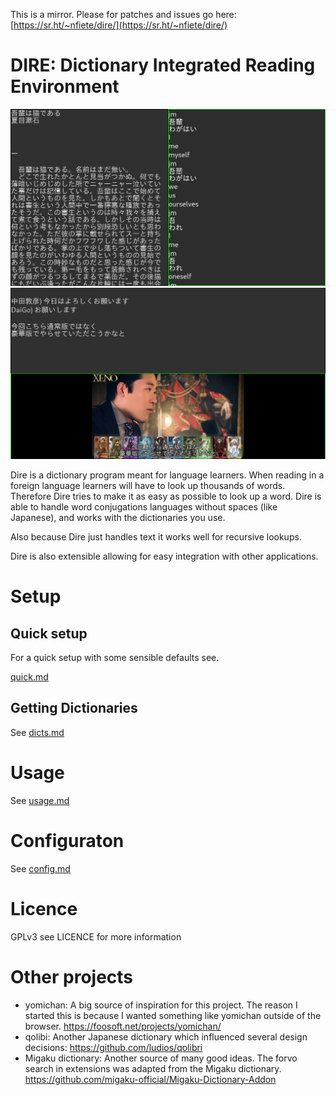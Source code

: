 This is a mirror. Please for patches and issues go here: [https://sr.ht/~nfiete/dire/](https://sr.ht/~nfiete/dire/)

# DIRE: Dictionary Integrated Reading Environment

![basic screenshot](basic_screenshot.png)
![subtitle screenshot](sub_screenshot.png)

Dire is a dictionary program meant for language learners. When reading in a
foreign language learners will have to look up thousands of words. Therefore
Dire tries to make it as easy as possible to look up a word. Dire is able to
handle word conjugations languages without spaces (like Japanese), and works with
the dictionaries you use.

Also because Dire just handles text it works well for recursive lookups.

Dire is also extensible allowing for easy integration with other applications.


# Setup

## Quick setup

For a quick setup with some sensible defaults see.

[quick.md](quick.md)


## Getting Dictionaries

See [dicts.md](dicts.md)

# Usage

See [usage.md](usage.md)

# Configuraton

See [config.md](config.md)


# Licence
GPLv3 see LICENCE for more information


# Other projects
* yomichan: A big source of inspiration for this project. The reason I started this is because I wanted something like yomichan outside of the browser. https://foosoft.net/projects/yomichan/
* qolibi: Another Japanese dictionary which influenced several design decisions: https://github.com/ludios/qolibri
* Migaku dictionary: Another source of many good ideas. The forvo search in extensions was adapted from the Migaku dictionary. https://github.com/migaku-official/Migaku-Dictionary-Addon
